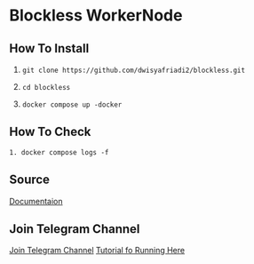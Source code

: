 # Blockless WorkerNode

## How To Install

 1. ``git clone https://github.com/dwisyafriadi2/blockless.git``

 2. ``cd blockless``

 3. ``docker compose up -docker``


## How To Check

`` 1. docker compose logs -f
``
## Source
[Documentaion](https://docs.bless.network/#/developer-tools/cli/)


## Join Telegram Channel
[Join Telegram Channel](https://t.me/dasarpemulung)
[Tutorial fo Running Here](https://youtu.be/pA8M_8OtSss)
